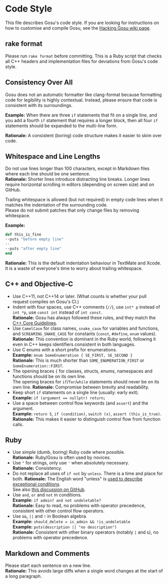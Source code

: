 # Code Style

This file describes Gosu's code style.
If you are looking for instructions on how to customise and compile Gosu, see the [Hacking Gosu wiki page](https://github.com/gosu/gosu/wiki/Hacking-Gosu).

## rake format

Please run `rake format` before committing.
This is a Ruby script that checks all C++ headers and implementation files for deviations from Gosu's code style.

## Consistency Over All

Gosu does not an automatic formatter like clang-format because formatting code for legibility is highly contextual.
Instead, please ensure that code is consistent with its surroundings.

**Example:** When there are three `if` statements that fit on a single line, and you add a fourth `if` statement that requires a longer block, then all four `if` statements should be expanded to the multi-line form.

**Rationale:** A consistent (boring) code structure makes it easier to skim over code.

## Whitespace and Line Lengths

Do not use lines longer than 100 characters, except in Markdown files where each line should be one sentence.  
**Rationale:** Shorter lines introduce distracting line breaks.
Longer lines require horizontal scrolling in editors (depending on screen size) and on GitHub.

Trailing whitespace is allowed (but not required) in empty code lines when it matches the indentation of the surrounding code.  
Please do not submit patches that only change files by removing whitespace.

**Example:**

```ruby
def this_is_fine
··puts "before empty line"
··
··puts "after empty line"
end
```

**Rationale:** This is the default indentation behaviour in TextMate and Xcode.
It is a waste of everyone's time to worry about trailing whitespace.

## C++ and Objective-C

* Use C++11, not C++14 or later.
  (What counts is whether your pull request compiles on Gosu's CI.)
* Indent with four spaces, use C++ comments (`//`), use `int* p` instead of `int *p`, use `const int` instead of `int const`.  
  **Rationale:** Gosu has always followed these rules, and they match the [C++ Core Guidelines](https://github.com/isocpp/CppCoreGuidelines/blob/master/CppCoreGuidelines.md).
* Use `CamelCase` for class names, `snake_case` for variables and functions, and `SCREAMING_SNAKE_CASE` for constants (`const`, `#define`, `enum` values).  
  **Rationale:** This convention is dominant in the Ruby world, following it even in C++ keeps identifiers consistent in both languages.
* Use C enums with a short prefix for enumerations.  
  **Example:** `enum SomeEnumeration { SE_FIRST, SE_SECOND }`  
  **Rationale:** This is much shorter than `SOME_ENUMERATION_FIRST` or `SomeEnumeration::FIRST`.
* The opening braces `{` for classes, structs, enums, namespaces and functions should be on its own line.  
  The opening braces for `if`/`for`/`while` statements should never be on its own line.
  **Rationale:** Compromise between brevity and readability.
* Keep short `if` statements on a single line (usually: early exit).  
  **Example:** `if (argument == nullptr) return;`
* Use a space between control flow keywords (and `assert`) and the argument.  
  **Example:** `return 5`, `if (condition)`, `switch (x)`, `assert (this_is_true)`.
  **Rationale:** This makes it easier to distinguish control flow from function calls.

## Ruby

* Use simple (dumb, boring) Ruby code where possible.  
  **Rationale:** Ruby/Gosu is often used by novices.
* Use `"` for strings, only use `'` when absolutely necessary.  
  **Rationale:** Consistency.
* Do not replace all uses of `if not` by `unless`.
  There is a time and place for both.
  **Rationale:** The English word "unless" is [used to describe exceptional conditions](http://dictionary.cambridge.org/de/worterbuch/englisch/unless).  
  See also [this discussion on GitHub](https://github.com/bbatsov/ruby-style-guide/issues/329).
* Use `and`, `or` and `not` in conditions.  
  **Example:** `if admin? and not undeletable?`  
  **Rationale:** Easy to read, no problems with operator precedence, consistent with other control flow operators.
* Use `&&`, `||` and `!` in Boolean algebra.  
  **Example:** `should_delete = is_admin && !is_undeletable`  
  **Example:** `puts(description || "no description")`  
  **Rationale:** Consistent with other binary operators (notably `|` and `&`), no problems with operator precedence.

## Markdown and Comments

Please start each sentence on a new line.  
**Rationale:** This avoids large diffs when a single word changes at the start of a long paragraph.
